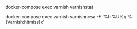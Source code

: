 docker-compose exec varnish varnishstat

docker-compose exec varnish varnishncsa -F '%h %U%q %{Varnish:hitmiss}x'

